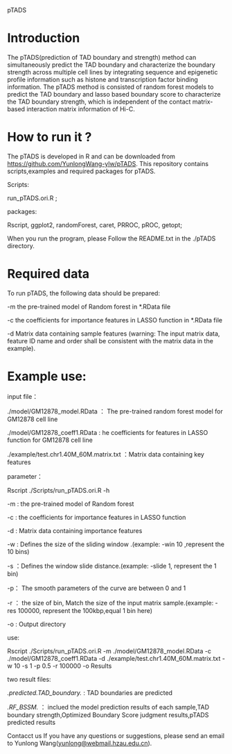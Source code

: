 pTADS
# Introduction
The pTADS(prediction of TAD boundary and strength) method can simultaneously predict the TAD boundary and characterize the boundary strength across multiple cell lines by integrating sequence and epigenetic profile information such as histone and transcription factor binding information. The pTADS method is consisted of random forest models to predict the TAD boundary and lasso based boundary score to characterize the TAD boundary strength, which is independent of the contact matrix-based interaction matrix information of Hi-C.

# How to run it ?
The pTADS is developed in R and can be downloaded from https://github.com/YunlongWang-ylw/pTADS. This repository contains scripts,examples and required packages for pTADS.

Scripts:

  run_pTADS.ori.R ;


packages:

  Rscript, ggplot2, randomForest, caret, PRROC, pROC, getopt;
  
  
When you run the program, please Follow the README.txt in the ./pTADS directory.

# Required data
To run pTADS, the following data should be prepared:

-m  the pre-trained model of Random forest in  *.RData file 

-c  the coefficients for importance features in LASSO function in *.RData file

-d  Matrix data containing sample features (warning: The input matrix data, feature ID name and order shall be consistent with the matrix data in the example). 

# Example use: 
input file：

./model/GM12878_model.RData  ： The pre-trained random forest model for GM12878 cell line

./model/GM12878_coeff1.RData :  he coefficients for features in LASSO function for GM12878 cell line

./example/test.chr1.40M_60M.matrix.txt    ：Matrix data containing key features

parameter：

Rscript ./Scripts/run_pTADS.ori.R -h

 -m : the pre-trained model of Random forest
  
 -c : the coefficients for importance features in LASSO function
  
 -d : Matrix data containing importance features
 
 -w : Defines the size of the sliding window .(example: -win 10 ,represent the 10 bins)
 
 -s  ：Defines the window slide distance.(example: -slide 1, represent the 1 bin)
 
 -p： The smooth parameters of the curve are between 0 and 1
 
 -r ： the size of bin, Match the size of the input matrix sample.(example: -res 100000, represent the 100kbp,equal 1 bin here)  
 
 -o : Output directory
 


use:

Rscript ./Scripts/run_pTADS.ori.R -m ./model/GM12878_model.RData -c ./model/GM12878_coeff1.RData -d ./example/test.chr1.40M_60M.matrix.txt -w 10 -s 1 -p 0.5 -r 100000 -o Results

two result files:

*.predicted.TAD_boundary.* :  TAD boundaries are predicted

*.RF_BSSM.*    ： inclued the model prediction results of each sample,TAD boundary strength,Optimized Boundary Score judgment results,pTADS predicted results



Contacct us
If you have any questions or suggestions, please send an email to Yunlong Wang(yunlong@webmail.hzau.edu.cn).
